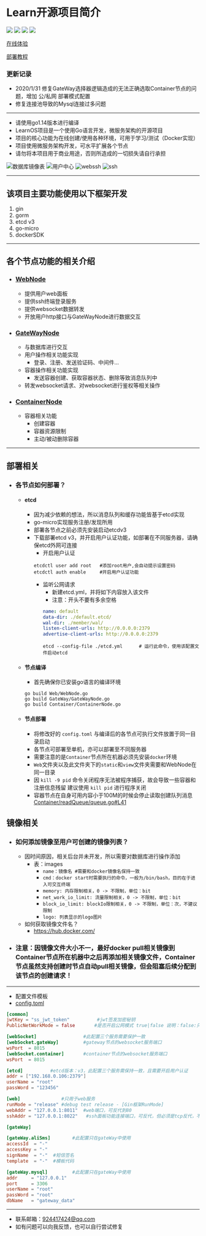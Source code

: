 # Learn开源项目简介
![](https://img.shields.io/github/license/t924417424/LearnosSource)
![](https://img.shields.io/github/stars/t924417424/LearnosSource)
![](https://img.shields.io/github/forks/t924417424/LearnosSource)
![](https://img.shields.io/github/issues/t924417424/LearnosSource)

[在线体验](https://learnos.online "在线体验")

[部署教程](https://www.bilibili.com/video/BV1MX4y1T72Q/ "部署教程")

### 更新记录
- 2020/1/31 修复GateWay选择器逻辑造成的无法正确选取Container节点的问题，增加 公/私网 部署模式配置
- 修复连接池导致的Mysql连接过多问题
---

- 请使用go1.14版本进行编译
- LearnOS项目是一个使用Go语言开发，微服务架构的开源项目
- 项目的核心功能为在线创建/使用各种环境，可用于学习/测试（Docker实现）
- 项目使用微服务架构开发，可水平扩展各个节点
- 请勿将本项目用于商业用途，否则所造成的一切损失请自行承担

![](./screenshot/table.png "数据库镜像表")
![](./screenshot/list.png "用户中心")
![](./screenshot/webssh.png "webssh")
![](./screenshot/ssh.png "ssh")

---
## 该项目主要功能使用以下框架开发
1. gin
2. gorm
3. etcd v3
4. go-micro
5. dockerSDK
---
## 各个节点功能的相关介绍

- ### [WebNode](./Web/WebNode.go "WebNode")
	- 提供用户web面板
	- 提供ssh终端登录服务
	- 提供websocket数据转发
	- 开放用户http接口与GateWayNode进行数据交互
- ### [GateWayNode](./GateWay/GateWayNode.go "GateWayNode")
	- 与数据库进行交互
	- 用户操作相关功能实现
		- 登录、注册、发送验证码、中间件...
	- 容器操作相关功能实现
		- 发送容器创建、获取容器状态、删除等致消息队列中
	- 转发websocket请求、对websocket进行鉴权等相关操作
- ### [ContainerNode](./Container/ContainerNode.go "ContainerNode")
	- 容器相关功能
		- 创建容器
		- 容器资源限制
		- 主动/被动删除容器
---
## 部署相关
- ### 各节点如何部署？
	- #### etcd
	    - 因为减少依赖的想法，所以消息队列和缓存功能皆基于etcd实现
	    - go-micro实现服务注册/发现所用
	    - 部署各节点之前必须先安装启动etcdv3
		- 下载部署etcd v3，并开启用户认证功能，如部署在不同服务器，请确保etcd外网可连接
			- 开启用户认证
			```shell
			etcdctl user add root	#添加root用户,会自动提示设置密码
			etcdctl auth enable 	#开启用户认证功能
			```
			- 监听公网请求
				- 新建etcd.yml，并将如下内容放入该文件 
				- 注意：开头不要有多余空格
				```yml
				name: default
				data-dir: ./default.etcd/
				wal-dir: ./member/wal/
				listen-client-urls: http://0.0.0.0:2379
				advertise-client-urls: http://0.0.0.0:2379
				```
				`etcd --config-file ./etcd.yml		# 运行此命令，使用该配置文件启动etcd`
	- #### 节点编译
		- 首先确保你已安装go语言的编译环境
		```shell
		go build Web/WebNode.go
		go build GateWay/GateWayNode.go
		go build Container/ContainerNode.go
		```
	- #### 节点部署
		- 将修改好的 `config.toml` 与编译后的各节点可执行文件放置于同一目录启动
		- 各节点可部署至单机，亦可以部署至不同服务器
		- 需要注意的是`Container`节点所在机器必须先安装`docker`环境
		- `Web`文件夹以及此文件夹下的`static`和`view`文件夹需要和WebNode在同一目录
		- 因 `kill -9 pid` 命令关闭程序无法被程序捕获，故会导致一些容器和注册信息残留
		建议使用 `kill pid` 进行程序关闭
		- 容器节点在自身可用内容小于100M的时候会停止读取创建队列消息[Container/readQueue/queue.go#L41](Container/readQueue/queue.go#L41 "queue.go")

## 镜像相关
- ### 如何添加镜像至用户可创建的镜像列表？
	- 因时间原因，相关后台并未开发，所以需要对数据库进行操作添加
		- 表：images
			- `name：镜像名	#需要和docker镜像名保持一致`
			- `cmd：docker start时需要执行的命令，一般为/bin/bash，目的在于进入可交互终端`
			- `memory: 内存限制相关，0 -> 不限制，单位：bit`
			- `net_work_io_limit: 流量限制相关，0 -> 不限制，单位：bit`
			- `block_io_limit: blockIo限制相关，0 -> 不限制，单位：次，不建议限制`
			- `logo: 列表显示的logo图片`
	- 如何获取镜像文件名？
	    - https://hub.docker.com/
	    
- ### 注意：因镜像文件大小不一，最好docker pull相关镜像到Container节点所在机器中之后再添加相关镜像文件，Container节点虽然支持创建时节点自动pull相关镜像，但会阻塞后续分配到该节点的创建请求！

---

- 配置文件模板
- [config.toml](./config.toml "config.toml")
```toml
[common]
jwtKey = "ss_jwt_token"          #jwt签发加密秘钥
PublicNetWorkMode = false		#是否开启公网模式 true|false 说明：false:只可以部署在局域网  true:只可以部署在公网

[webSocket]				    #此配置三个服务需要保护一致
[webSocket.gateWay]		    #gateway节点的websocket服务端口
wsPort  = 8015
[webSocket.container]		#container节点的websocket服务端口
wsPort  = 8015

[etcd]			#etcd版本：v3，此配置三个服务需保持一致，且需要开启用户认证
addr = ["192.168.0.106:2379"]
userName = "root"
passWord = "123456"

[web]			    #只用于web服务
runMode = "release"	#debug test release - [Gin框架RunMode]
webAddr = "127.0.0.1:8011"  #web端口，可反代到80
sshAddr = "127.0.0.1:8022"   #ssh面板功能连接端口，可反代，但必须是tcp反代，不建议

[gateWay]

[gateWay.aliSms]		#此配置只在gateWay中使用
accessId  = "-"
accessKey = "-"
signName  = "-"  #短信签名
template  = "-"  #模板代码

[gateWay.mysql]			#此配置只在gateWay中使用
addr 	 = "127.0.0.1"
port 	 = 3306
userName = "root"
passWord = "root"
dbName   = "gateway_data"
```


---
- 联系邮箱：924417424@qq.com
- 如有问题可以向我反馈，也可以自行尝试修复

